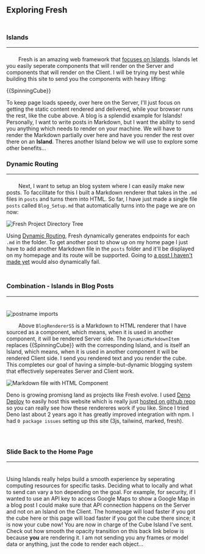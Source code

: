 ## Exploring Fresh
<div style="height: 0.5rem; display: block;"></div>

### Islands
---
<div style="height: 0.5rem; display: block;"></div>
&nbsp;&nbsp;&nbsp;&nbsp;&nbsp;&nbsp;&nbsp;&nbsp;Fresh is an amazing web framework that <a target="_blank" rel="noopener noreferrer" href="https://deno.com/blog/intro-to-islands">focuses on Islands</a>. Islands let you easily seperate components that will render on the Server and components that will render on the Client. I will be trying my best while building this site to send you the components with heavy lifting:

{{SpinningCube}}

To keep page loads speedy, over here on the Server, I'll just focus on getting the static content rendered and delivered, while your browser runs the rest, like the cube above. A blog is a splendid example for Islands! Personally, I want to write posts in Markdown, but I want the ability to send you anything which needs to render on your machine. We will have to render the Markdown partially over here and have you render the rest over there on an **Island**. Theres another Island below we will use to explore some other benefits...

### Dynamic Routing
---
<div style="height: 0.5rem; display: block;"></div>
&nbsp;&nbsp;&nbsp;&nbsp;&nbsp;&nbsp;&nbsp;&nbsp;Next, I want to setup an blog system where I can easily make new posts. To faccilitate for this I built a Markdown renderer that takes in the <code>.md</code> files in <code>posts</code> and turns them into HTML. So far, I have just made a single file <code>posts</code> called <code>Blog_Setup.md</code> that automatically turns into the page we are on now:

![Fresh Project Directory Tree](/blogtree.png)

Using <a target="_blank" rel="noopener noreferrer" href="https://fresh.deno.dev/docs/getting-started/dynamic-routes">Dynamic Routing</a>, Fresh dynamically generates endpoints for each <code>.md</code> in the folder. To get another post to show up on my home page I just have to add another Markdown file in the <code>posts</code> folder and it'll be displayed on my homepage and its route will be supported. Going to <a target="_blank" rel="noopener noreferrer" href="/blog/fakepost">a post I haven't made yet</a> would also dynamically fail.
<div style="height: 0.5rem; display: block;"></div>

### Combination - Islands in Blog Posts 
---
<div style="height: 0.5rem; display: block;"></div>

![postname imports](/islandimport.png)

&nbsp;&nbsp;&nbsp;&nbsp;&nbsp;&nbsp;&nbsp;&nbsp;Above `BlogRendererSS` is a Markdown to HTML renderer that I have sourced as a component, which means, when it is used in another component, it will be rendered Server side. The `DynamicMarkdownItem` replaces \{\{SpinningCube}\} with the corresponding Island, and is itself an Island, which means, when it is used in another component it will be rendered Client side. I send you rendered text and you render the cube. This completes our goal of having a simple-but-dynamic blogging system that effectively sepereates Server and Client work.

![Markdown file with HTML Component](/ComponentsInMarkdown.png)

Deno is growing promisng land as projects like Fresh evolve. I used <a target="_blank" rel="noopener noreferrer" href="https://deno.com/deploy">Deno Deploy</a> to easily host this website which is really just <a target="_blank" rel="noopener noreferrer" href="https://github.com/ali-layken/BurstUI/blob/main/posts/Blog_Setup.md">hosted on github repo</a> so you can really see how these rendereres work if you like. Since I tried Deno last about 2 years ago it has greatly improved integration with npm. I had <code>0 package issues</code> setting up this site (3js, tailwind, marked, fresh).
<br/>
<br/>
<div style="height: 0.5rem; display: block;"></div>

### Slide Back to the Home Page 
---
<div style="height: 0.5rem; display: block;"></div>

Using Islands really helps build a smooth experience by seperating computing resources for specific tasks. Deciding what to locally and what to send can vary a ton depending on the goal. For example, for security, if I wanted to use an API key to access Google Maps to show a Google Map in a blog post I could make sure that API connection happens on the Server and not on an Island on the Client. The homepage will load faster if you got the cube here or this page will load faster if you got the cube there since; it is now your cube now! You are now in charge of the Cube Island I've sent. Check out how smooth the opacity transition on this back link below is because **you** are rendering it. I am not sending you any frames or model data or anything, just the code to render each object...

